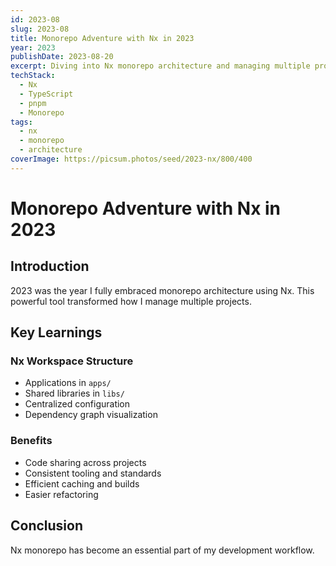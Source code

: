 ```yaml
---
id: 2023-08
slug: 2023-08
title: Monorepo Adventure with Nx in 2023
year: 2023
publishDate: 2023-08-20
excerpt: Diving into Nx monorepo architecture and managing multiple projects efficiently
techStack:
  - Nx
  - TypeScript
  - pnpm
  - Monorepo
tags:
  - nx
  - monorepo
  - architecture
coverImage: https://picsum.photos/seed/2023-nx/800/400
---
```


# Monorepo Adventure with Nx in 2023

## Introduction

2023 was the year I fully embraced monorepo architecture using Nx. This powerful tool transformed how I manage multiple projects.

## Key Learnings

### Nx Workspace Structure
- Applications in `apps/`
- Shared libraries in `libs/`
- Centralized configuration
- Dependency graph visualization

### Benefits
- Code sharing across projects
- Consistent tooling and standards
- Efficient caching and builds
- Easier refactoring

## Conclusion

Nx monorepo has become an essential part of my development workflow.

